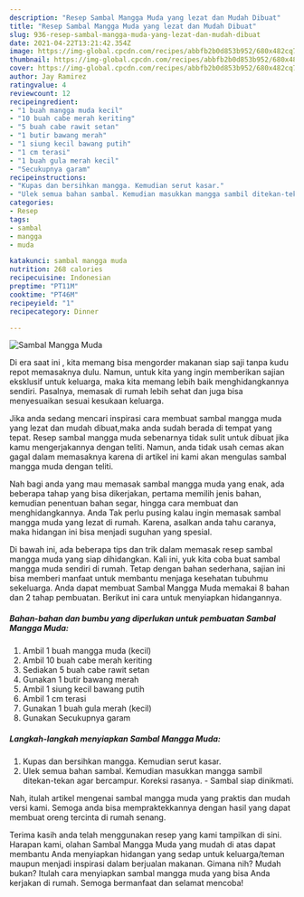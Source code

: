 ```yaml
---
description: "Resep Sambal Mangga Muda yang lezat dan Mudah Dibuat"
title: "Resep Sambal Mangga Muda yang lezat dan Mudah Dibuat"
slug: 936-resep-sambal-mangga-muda-yang-lezat-dan-mudah-dibuat
date: 2021-04-22T13:21:42.354Z
image: https://img-global.cpcdn.com/recipes/abbfb2b0d853b952/680x482cq70/sambal-mangga-muda-foto-resep-utama.jpg
thumbnail: https://img-global.cpcdn.com/recipes/abbfb2b0d853b952/680x482cq70/sambal-mangga-muda-foto-resep-utama.jpg
cover: https://img-global.cpcdn.com/recipes/abbfb2b0d853b952/680x482cq70/sambal-mangga-muda-foto-resep-utama.jpg
author: Jay Ramirez
ratingvalue: 4
reviewcount: 12
recipeingredient:
- "1 buah mangga muda kecil"
- "10 buah cabe merah keriting"
- "5 buah cabe rawit setan"
- "1 butir bawang merah"
- "1 siung kecil bawang putih"
- "1 cm terasi"
- "1 buah gula merah kecil"
- "Secukupnya garam"
recipeinstructions:
- "Kupas dan bersihkan mangga. Kemudian serut kasar."
- "Ulek semua bahan sambal. Kemudian masukkan mangga sambil ditekan-tekan agar bercampur. Koreksi rasanya.  Sambal siap dinikmati."
categories:
- Resep
tags:
- sambal
- mangga
- muda

katakunci: sambal mangga muda 
nutrition: 268 calories
recipecuisine: Indonesian
preptime: "PT11M"
cooktime: "PT46M"
recipeyield: "1"
recipecategory: Dinner

---
```



![Sambal Mangga Muda](https://img-global.cpcdn.com/recipes/abbfb2b0d853b952/680x482cq70/sambal-mangga-muda-foto-resep-utama.jpg)

Di era  saat ini , kita memang bisa mengorder makanan siap saji tanpa kudu repot memasaknya dulu. Namun, untuk kita yang ingin memberikan sajian eksklusif untuk keluarga, maka kita memang lebih baik menghidangkannya sendiri. Pasalnya, memasak di rumah lebih sehat dan juga bisa menyesuaikan sesuai kesukaan keluarga.

Jika anda sedang mencari inspirasi cara membuat sambal mangga muda yang lezat dan mudah dibuat,maka anda sudah berada di tempat yang tepat. Resep sambal mangga muda  sebenarnya tidak sulit untuk dibuat jika kamu mengerjakannya dengan teliti. Namun, anda tidak usah cemas akan gagal dalam memasaknya 
karena di artikel ini kami akan mengulas sambal mangga muda dengan teliti.  



Nah bagi anda yang mau memasak sambal mangga muda yang enak, ada beberapa tahap yang bisa dikerjakan, pertama memilih jenis bahan, kemudian penentuan bahan segar, hingga cara membuat dan menghidangkannya. Anda Tak perlu pusing kalau ingin memasak sambal mangga muda yang lezat di rumah. Karena, asalkan anda  tahu caranya, maka hidangan ini bisa menjadi suguhan yang spesial.

Di bawah ini, ada beberapa tips dan trik dalam memasak resep sambal mangga muda yang siap dihidangkan. Kali ini, yuk kita coba buat sambal mangga muda sendiri di rumah. Tetap dengan bahan sederhana, sajian ini bisa memberi manfaat untuk membantu menjaga kesehatan tubuhmu sekeluarga. Anda dapat membuat Sambal Mangga Muda memakai 8 bahan dan 2 tahap pembuatan. Berikut ini cara untuk menyiapkan hidangannya.

<!--inarticleads1-->

##### Bahan-bahan dan bumbu yang diperlukan untuk pembuatan Sambal Mangga Muda:

1. Ambil 1 buah mangga muda (kecil)
1. Ambil 10 buah cabe merah keriting
1. Sediakan 5 buah cabe rawit setan
1. Gunakan 1 butir bawang merah
1. Ambil 1 siung kecil bawang putih
1. Ambil 1 cm terasi
1. Gunakan 1 buah gula merah (kecil)
1. Gunakan Secukupnya garam




<!--inarticleads2-->

##### Langkah-langkah menyiapkan Sambal Mangga Muda:

1. Kupas dan bersihkan mangga. Kemudian serut kasar.
1. Ulek semua bahan sambal. Kemudian masukkan mangga sambil ditekan-tekan agar bercampur. Koreksi rasanya.  - Sambal siap dinikmati.




Nah, itulah artikel mengenai  sambal mangga muda  yang praktis dan mudah versi kami. Semoga anda bisa mempraktekkannya dengan hasil yang dapat membuat oreng tercinta di rumah senang. 

Terima kasih anda telah menggunakan resep yang kami tampilkan di sini. Harapan kami, olahan  Sambal Mangga Muda yang mudah di atas dapat membantu Anda menyiapkan hidangan yang sedap untuk keluarga/teman maupun menjadi inspirasi dalam berjualan makanan. Gimana nih? Mudah bukan? Itulah cara menyiapkan sambal mangga muda yang bisa Anda kerjakan di rumah. Semoga bermanfaat dan selamat mencoba!

